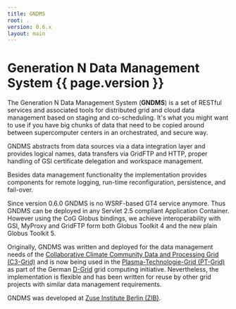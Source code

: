 ```yaml
---
title: GNDMS
root: .
version: 0.6.x
layout: main
---
```


Generation N Data Management System {{ page.version }}
======================================================

The Generation N Data Management System (**GNDMS**) is a set of
RESTful services and associated tools
for distributed grid and cloud data management based on staging and
co-scheduling. It's what you might want to use if you have big chunks
of data that need to be copied around between supercomputer centers in
an orchestrated, and secure way.

GNDMS abstracts from data sources via a data integration layer and
provides logical names, data transfers via GridFTP and HTTP, proper
handling of GSI certificate delegation and workspace management.

Besides data management functionality the implementation provides
components for remote logging, run-time reconfiguration, persistence,
and fail-over.

Since version 0.6.0 GNDMS is no WSRF-based GT4 service anymore. Thus
GNDMS can be deployed in any Servlet 2.5 compliant Application
Container.  However using the CoG Globus bindings, we achieve
interoperability with GSI, MyProxy and GridFTP form both Globus
Toolkit 4 and the new plain Globus Toolkit 5.

Originally, GNDMS was written and deployed for the data management
needs of the [Collaborative Climate Community Data and Processing Grid (C3-Grid)](http://www.c3grid.de)
 and is now being used in the [Plasma-Technologie-Grid (PT-Grid)](http://www.pt-grid.de) as part of
the German [D-Grid](http://www.dgrid.de) grid computing initiative.
Nevertheless, the implementation is flexible and has been written for
reuse by other grid projects with similar data management
requirements.

GNDMS was developed at [Zuse Institute Berlin (ZIB)](http://www.zib.de).
